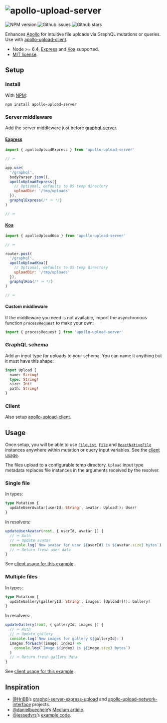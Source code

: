 # ![apollo-upload-server](https://cdn.rawgit.com/jaydenseric/apollo-upload-server/v2.0.3/apollo-upload-logo.svg)

![NPM version](https://img.shields.io/npm/v/apollo-upload-server.svg?style=flat-square) ![Github issues](https://img.shields.io/github/issues/jaydenseric/apollo-upload-server.svg?style=flat-square) ![Github stars](https://img.shields.io/github/stars/jaydenseric/apollo-upload-server.svg?style=flat-square)

Enhances [Apollo](http://apollodata.com) for intuitive file uploads via GraphQL mutations or queries. Use with [apollo-upload-client](https://github.com/jaydenseric/apollo-upload-client).

- Node >= 6.4, [Express](http://expressjs.com) and [Koa](http://koajs.com) supported.
- [MIT license](https://en.wikipedia.org/wiki/MIT_License).

## Setup

### Install

With [NPM](https://www.npmjs.com):

```
npm install apollo-upload-server
```

### Server middleware

Add the server middleware just before [graphql-server](https://github.com/apollographql/graphql-server).

#### [Express](http://expressjs.com)

```js
import { apolloUploadExpress } from 'apollo-upload-server'

// ✂

app.use(
  '/graphql',
  bodyParser.json(),
  apolloUploadExpress({
    // Optional, defaults to OS temp directory
    uploadDir: '/tmp/uploads'
  }),
  graphqlExpress(/* ✂ */)
)

// ✂
```

#### [Koa](http://koajs.com)

```js
import { apolloUploadKoa } from 'apollo-upload-server'

// ✂

router.post(
  '/graphql',
  apolloUploadKoa({
    // Optional, defaults to OS temp directory
    uploadDir: '/tmp/uploads'
  }),
  graphqlKoa(/* ✂ */)
)

// ✂
```

#### Custom middleware

If the middleware you need is not available, import the asynchronous function `processRequest` to make your own:

```js
import { processRequest } from 'apollo-upload-server'
```

### GraphQL schema

Add an input type for uploads to your schema. You can name it anything but it must have this shape:

```graphql
input Upload {
  name: String!
  type: String!
  size: Int!
  path: String!
}
```

### Client

Also setup [apollo-upload-client](https://github.com/jaydenseric/apollo-upload-client).

## Usage

Once setup, you will be able to use [`FileList`](https://developer.mozilla.org/en/docs/Web/API/FileList), [`File`](https://developer.mozilla.org/en/docs/Web/API/File) and [`ReactNativeFile`](https://github.com/jaydenseric/apollo-upload-client#react-native) instances anywhere within mutation or query input variables. See the [client usage](https://github.com/jaydenseric/apollo-upload-client#usage).

The files upload to a configurable temp directory. `Upload` input type metadata replaces file instances in the arguments received by the resolver.

### Single file

In types:

```graphql
type Mutation {
  updateUserAvatar(userId: String!, avatar: Upload!): User!
}
```

In resolvers:

```js
updateUserAvatar(root, { userId, avatar }) {
  // ✂ Auth
  // ✂ Update avatar
  console.log(`New avatar for user ${userId} is ${avatar.size} bytes`)
  // ✂ Return fresh user data
}
```

See [client usage for this example](https://github.com/jaydenseric/apollo-upload-client#single-file).

### Multiple files

In types:

```graphql
type Mutation {
  updateGallery(galleryId: String!, images: [Upload!]!): Gallery!
}
```

In resolvers:

```js
updateGallery(root, { galleryId, images }) {
  // ✂ Auth
  // ✂ Update gallery
  console.log(`New images for gallery ${galleryId}:`)
  images.forEach((image, index) =>
    console.log(`Image ${index} is ${image.size} bytes`)
  )
  // ✂ Return fresh gallery data
}
```

See [client usage for this example](https://github.com/jaydenseric/apollo-upload-client#multiple-files).

## Inspiration

- [@HriBB](https://github.com/HriBB)’s [graphql-server-express-upload](https://github.com/HriBB/graphql-server-express-upload) and [apollo-upload-network-interface](https://github.com/HriBB/apollo-upload-network-interface) projects.
- [@danielbuechele](https://github.com/danielbuechele)’s [Medium article](https://medium.com/@danielbuechele/file-uploads-with-graphql-and-apollo-5502bbf3941e).
- [@jessedvrs](https://github.com/jessedvrs)’s [example code](https://github.com/HriBB/apollo-upload-network-interface/issues/5#issuecomment-280018715).
